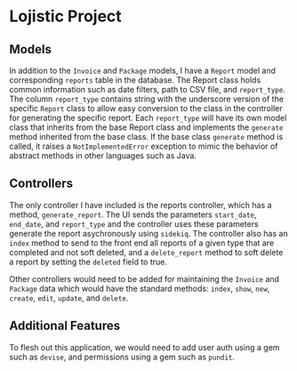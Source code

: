 # Lojistic Project

## Models
In addition to the `Invoice` and `Package` models, I have a `Report` model and corresponding `reports` table in the database. The Report class holds common information such as date filters, path to CSV file, and `report_type`. The column `report_type` contains string with the underscore version of the specific `Report` class to allow easy conversion to the class in the controller for generating the specific report. Each `report_type` will have its own model class that inherits from the base Report class and implements the `generate` method inherited from the base class. If the base class `generate` method is called, it raises a `NotImplementedError` exception to mimic the behavior of abstract methods in other languages such as Java.

## Controllers
The only controller I have included is the reports controller, which has a method, `generate_report`. The UI sends the parameters `start_date`, `end_date`, and `report_type` and the controller uses these parameters generate the report asychronously using `sidekiq`. The controller also has an `index` method to send to the front end all reports of a given type that are completed and not soft deleted, and a `delete_report` method to soft delete a report by setting the `deleted` field to true.

Other controllers would need to be added for maintaining the `Invoice` and `Package` data which would have the standard methods: `index`, `show`, `new`, `create`, `edit`, `update`, and `delete`.

## Additional Features
To flesh out this application, we would need to add user auth using a gem such as `devise`, and permissions using a gem such as `pundit`.
